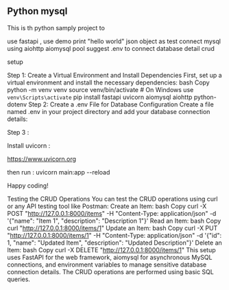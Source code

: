 ## Python mysql 

This is th python samply project to 

use fastapi , use demo print "hello world" json object as test
connect mysql using aiohttp aiomysql pool
suggest .env to connect database detail
crud

setup 

Step 1: Create a Virtual Environment and Install Dependencies
First, set up a virtual environment and install the necessary dependencies:
bash
Copy
python -m venv venv
source venv/bin/activate   # On Windows use `venv\Scripts\activate`
pip install fastapi uvicorn aiomysql aiohttp python-dotenv
Step 2: Create a .env File for Database Configuration
Create a file named .env in your project directory and add your database connection details:

Step 3 :

Install uvicorn : 

https://www.uvicorn.org

then run : 
uvicorn main:app --reload   

Happy coding!


Testing the CRUD Operations
You can test the CRUD operations using curl or any API testing tool like Postman:
Create an Item:
bash
Copy
curl -X POST "http://127.0.0.1:8000/items" -H "Content-Type: application/json" -d '{"name": "Item 1", "description": "Description 1"}'
Read an Item:
bash
Copy
curl "http://127.0.0.1:8000/items/1"
Update an Item:
bash
Copy
curl -X PUT "http://127.0.0.1:8000/items/1" -H "Content-Type: application/json" -d '{"id": 1, "name": "Updated Item", "description": "Updated Description"}'
Delete an Item:
bash
Copy
curl -X DELETE "http://127.0.0.1:8000/items/1"
This setup uses FastAPI for the web framework, aiomysql for asynchronous MySQL connections, and environment variables to manage sensitive database connection details. The CRUD operations are performed using basic SQL queries.

